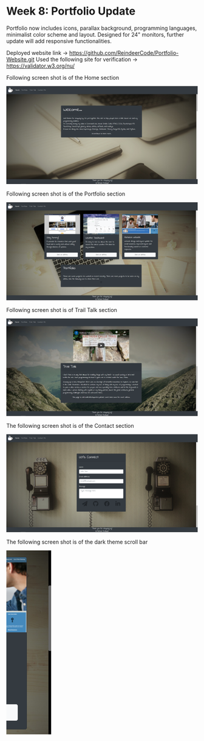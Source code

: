 # Week 8: Portfolio Update

Portfolio now includes icons, parallax background, programming languages, minimalist color scheme and layout.
Designed for 24" monitors, further update will add responsive functionalities.

Deployed website link -> https://github.com/ReindeerCode/Portfolio-Website.git
Used the following site for verification -> https://validator.w3.org/nu/

Following screen shot is of the Home section

![code refactor demo](./assets/home.png)

Following screen shot is of the Portfolio section

![code refactor demo](./assets/port.png)

Following screen shot is of Trail Talk section

![code refactor demo](./assets/trail.png)

The following screen shot is of the Contact section

![code refactor demo](./assets/contactScreenShot.png)

The following screen shot is of the dark theme scroll bar

![code refactor demo](./assets/darkThemeScroll.png)
